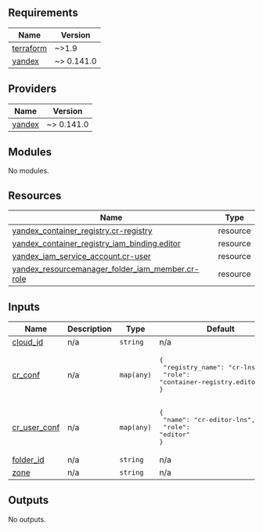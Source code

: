 ## Requirements

| Name | Version |
|------|---------|
| <a name="requirement_terraform"></a> [terraform](#requirement\_terraform) | ~>1.9 |
| <a name="requirement_yandex"></a> [yandex](#requirement\_yandex) | ~> 0.141.0 |

## Providers

| Name | Version |
|------|---------|
| <a name="provider_yandex"></a> [yandex](#provider\_yandex) | ~> 0.141.0 |

## Modules

No modules.

## Resources

| Name | Type |
|------|------|
| [yandex_container_registry.cr-registry](https://registry.terraform.io/providers/yandex-cloud/yandex/latest/docs/resources/container_registry) | resource |
| [yandex_container_registry_iam_binding.editor](https://registry.terraform.io/providers/yandex-cloud/yandex/latest/docs/resources/container_registry_iam_binding) | resource |
| [yandex_iam_service_account.cr-user](https://registry.terraform.io/providers/yandex-cloud/yandex/latest/docs/resources/iam_service_account) | resource |
| [yandex_resourcemanager_folder_iam_member.cr-role](https://registry.terraform.io/providers/yandex-cloud/yandex/latest/docs/resources/resourcemanager_folder_iam_member) | resource |

## Inputs

| Name | Description | Type | Default | Required |
|------|-------------|------|---------|:--------:|
| <a name="input_cloud_id"></a> [cloud\_id](#input\_cloud\_id) | n/a | `string` | n/a | yes |
| <a name="input_cr_conf"></a> [cr\_conf](#input\_cr\_conf) | n/a | `map(any)` | <pre>{<br/>  "registry_name": "cr-lns-main",<br/>  "role": "container-registry.editor"<br/>}</pre> | no |
| <a name="input_cr_user_conf"></a> [cr\_user\_conf](#input\_cr\_user\_conf) | n/a | `map(any)` | <pre>{<br/>  "name": "cr-editor-lns",<br/>  "role": "editor"<br/>}</pre> | no |
| <a name="input_folder_id"></a> [folder\_id](#input\_folder\_id) | n/a | `string` | n/a | yes |
| <a name="input_zone"></a> [zone](#input\_zone) | n/a | `string` | n/a | yes |

## Outputs

No outputs.
